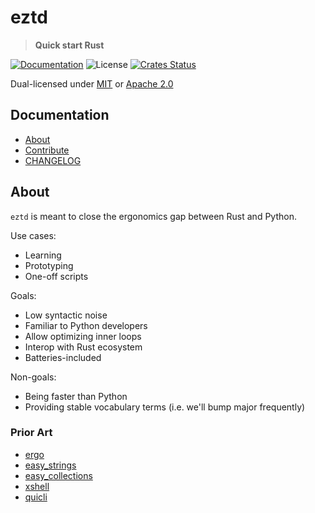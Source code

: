 # eztd

> **Quick start Rust**

[![Documentation](https://img.shields.io/badge/docs-master-blue.svg)][Documentation]
![License](https://img.shields.io/crates/l/eztd.svg)
[![Crates Status](https://img.shields.io/crates/v/eztd.svg)](https://crates.io/crates/eztd)

Dual-licensed under [MIT](LICENSE-MIT) or [Apache 2.0](LICENSE-APACHE)

## Documentation

- [About](#about)
- [Contribute](CONTRIBUTING.md)
- [CHANGELOG](CHANGELOG.md)

## About

`eztd` is meant to close the ergonomics gap between Rust and Python.

Use cases:
- Learning
- Prototyping
- One-off scripts

Goals:
- Low syntactic noise
- Familiar to Python developers
- Allow optimizing inner loops
- Interop with Rust ecosystem
- Batteries-included

Non-goals:
- Being faster than Python
- Providing stable vocabulary terms (i.e. we'll bump major frequently)

### Prior Art

- [ergo](https://crates.io/crates/ergo)
- [easy_strings](https://crates.io/crates/easy_strings)
- [easy_collections](https://crates.io/crates/easy_collections)
- [xshell](https://crates.io/crates/xshell)
- [quicli](https://crates.io/crates/quicli)

[Documentation]: https://docs.rs/eztd
